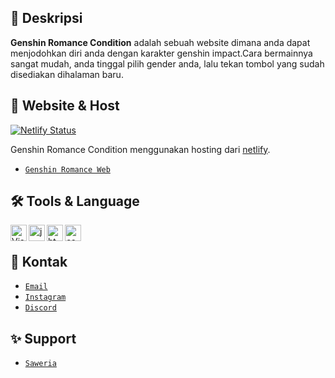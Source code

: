 ## 📄 Deskripsi
**Genshin Romance Condition** adalah sebuah website dimana anda dapat menjodohkan diri anda dengan karakter genshin impact.Cara bermainnya sangat mudah, anda tinggal pilih gender anda, lalu tekan tombol yang sudah disediakan dihalaman baru.


## 🔗 Website & Host
[![Netlify Status](https://api.netlify.com/api/v1/badges/bb0dbdc7-61f0-4f5e-a22c-341ee56cc184/deploy-status)](https://app.netlify.com/sites/kalkulator-js/deploys)

Genshin Romance Condition menggunakan hosting dari [netlify](https://www.netlify.com/).
* [`Genshin Romance Web`](https://genshinromance.netlify.app/)


## 🛠 Tools & Language
<img align="left" alt="Visual Studio Code" width="26px" src="https://i.imgur.com/LwSdAlE.png" />
<img align="left" alt="js" width="26px" src="https://i.imgur.com/3u1wzwE.png" />
<img align="left" alt="html" width="26px" src="https://i.imgur.com/noAJN1B.png" />
<img align="left" alt="css" width="26px" src="https://i.imgur.com/QrUJIJC.png" /> </br>


## 📩 Kontak
* [`Email`](mailto:egyaudiawan12345@gmail.com)
* [`Instagram`](https://www.instagram.com/iimaxaa_/)
* [`Discord`](https://discord.gg/zzdEG8yf29)

## ✨ Support
* [`Saweria`](https://saweria.co/Kato)
